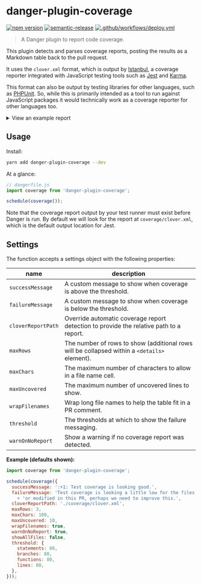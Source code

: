 # danger-plugin-coverage

[![npm version](https://badge.fury.io/js/danger-plugin-coverage.svg)](https://badge.fury.io/js/danger-plugin-coverage)
[![semantic-release](https://img.shields.io/badge/%20%20%F0%9F%93%A6%F0%9F%9A%80-semantic--release-e10079.svg)](https://github.com/semantic-release/semantic-release)
[![.github/workflows/deploy.yml](https://github.com/alexandermendes/danger-plugin-coverage/workflows/.github/workflows/release.yml/badge.svg)](https://github.com/alexandermendes/danger-plugin-coverage/actions)


> A Danger plugin to report code coverage.

This plugin detects and parses coverage reports, posting the results as a
Markdown table back to the pull request.

It uses the `clover.xml` format, which is output by [Istanbul](https://istanbul.js.org/),
a coverage reporter integrated with JavaScript testing tools such as
[Jest](https://jestjs.io/) and [Karma](https://karma-runner.github.io/).

This format can also be output by testing libraries for other languages, such as
[PHPUnit](https://phpunit.de/). So, while this is primarily intended as a tool
to run against JavaScript packages it would technically work as a coverage
reporter for other languages too.

<details>
  <summary>View an example report</summary>

## Coverage Report

> Test coverage is looking a little low for the files created or modified in this PR, perhaps we need to improve this.

```
Coverage threshold for branches (80%) not met: 49.08%
Coverage threshold for functions (80%) not met: 74.46%
```

|Impacted Files|% Stmts|% Branch|% Funcs|% Line|Uncovered Lines|
|---|:-:|:-:|:-:|:-:|:-:|
|[src/module-one.js]()|100|100|100|100||:white_check_mark:|
|[src/module-two.js]()|95.24|33.33|66.67|80|[1](), [42](), [1337]()...|:x:|
|[src/module-three.js]()|82.33|10.25|44.55|45.55|[12](), [15](), [32]()...|:x:|
|[src/module-four.js]()|100|0|10|32.5|[54](), [65](), [94]()...|:x:|
|[src/module-five.js]()|100|100|100|100||:white_check_mark:|

<details>
<summary>
and 2 more...
</summary>

|Impacted Files|% Stmts|% Branch|% Funcs|% Lines||
|---|:-:|:-:|:-:|:-:|:-:|
|[src/module-six.js]()|100|100|100|100||:white_check_mark:|
|[src/module-seven.js]()|100|100|100|100||:white_check_mark:|
</details>

</details>

## Usage

Install:

```sh
yarn add danger-plugin-coverage --dev
```

At a glance:

```js
// dangerfile.js
import coverage from 'danger-plugin-coverage';

schedule(coverage());
```

Note that the coverage report output by your test runner must exist before Danger
is run. By default we will look for the report at `coverage/clover.xml`, which
is the default output location for Jest.

## Settings

The function accepts a settings object with the following properties:

| name                 | description                                                                                  |
|----------------------|----------------------------------------------------------------------------------------------|
| `successMessage`     | A custom message to show when coverage is above the threshold.                               |
| `failureMessage`     | A custom message to show when coverage is below the threshold.                               |
| `cloverReportPath`   | Override automatic coverage report detection to provide the relative path to a report.       |
| `maxRows`            | The number of rows to show (additional rows will be collapsed within a `<details>` element). |
| `maxChars`           | The maximum number of characters to allow in a file name cell.                               |
| `maxUncovered`       | The maximum number of uncovered lines to show.                                               |
| `wrapFilenames`      | Wrap long file names to help the table fit in a PR comment.                                  |
| `threshold`          | The thresholds at which to show the failure messaging.                                       |
| `warnOnNoReport`     | Show a warning if no coverage report was detected.                                           |

**Example (defaults shown):**

```js
import coverage from 'danger-plugin-coverage';

schedule(coverage({
  successMessage: ':+1: Test coverage is looking good.',
  failureMessage: 'Test coverage is looking a little low for the files created '
    + 'or modified in this PR, perhaps we need to improve this.',
  cloverReportPath: './coverage/clover.xml',
  maxRows: 3,
  maxChars: 100,
  maxUncovered: 10,
  wrapFilenames: true,
  warnOnNoReport: true,
  showAllFiles: false,
  threshold: {
    statements: 80,
    branches: 80,
    functions: 80,
    lines: 80,
  },
}));
```
